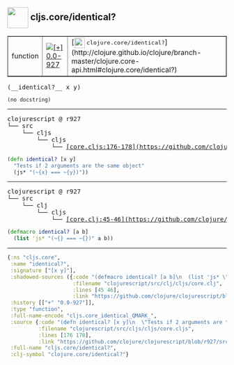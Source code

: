 ## <img width="48px" valign="middle" src="http://i.imgur.com/Hi20huC.png"> cljs.core/identical?

 <table border="1">
<tr>
<td>function</td>
<td><a href="https://github.com/cljsinfo/api-refs/tree/0.0-927"><img valign="middle" alt="[+] 0.0-927" src="https://img.shields.io/badge/+-0.0--927-lightgrey.svg"></a> </td>
<td>
[<img height="24px" valign="middle" src="http://i.imgur.com/1GjPKvB.png"> <samp>clojure.core/identical?</samp>](http://clojure.github.io/clojure/branch-master/clojure.core-api.html#clojure.core/identical?)
</td>
</tr>
</table>

 <samp>
(__identical?__ x y)<br>
</samp>

```
(no docstring)
```

---

 <pre>
clojurescript @ r927
└── src
    └── cljs
        └── cljs
            └── <ins>[core.cljs:176-178](https://github.com/clojure/clojurescript/blob/r927/src/cljs/cljs/core.cljs#L176-L178)</ins>
</pre>

```clj
(defn identical? [x y]
  "Tests if 2 arguments are the same object"
  (js* "(~{x} === ~{y})"))
```


---

 <pre>
clojurescript @ r927
└── src
    └── clj
        └── cljs
            └── <ins>[core.clj:45-46](https://github.com/clojure/clojurescript/blob/r927/src/clj/cljs/core.clj#L45-L46)</ins>
</pre>

```clj
(defmacro identical? [a b]
  (list 'js* "(~{} === ~{})" a b))
```

---

```clj
{:ns "cljs.core",
 :name "identical?",
 :signature ["[x y]"],
 :shadowed-sources ({:code "(defmacro identical? [a b]\n  (list 'js* \"(~{} === ~{})\" a b))",
                     :filename "clojurescript/src/clj/cljs/core.clj",
                     :lines [45 46],
                     :link "https://github.com/clojure/clojurescript/blob/r927/src/clj/cljs/core.clj#L45-L46"}),
 :history [["+" "0.0-927"]],
 :type "function",
 :full-name-encode "cljs.core_identical_QMARK_",
 :source {:code "(defn identical? [x y]\n  \"Tests if 2 arguments are the same object\"\n  (js* \"(~{x} === ~{y})\"))",
          :filename "clojurescript/src/cljs/cljs/core.cljs",
          :lines [176 178],
          :link "https://github.com/clojure/clojurescript/blob/r927/src/cljs/cljs/core.cljs#L176-L178"},
 :full-name "cljs.core/identical?",
 :clj-symbol "clojure.core/identical?"}

```
